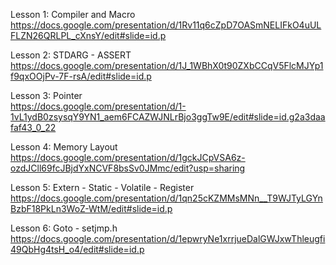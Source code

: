 Lesson 1: Compiler and Macro
https://docs.google.com/presentation/d/1Rv11q6cZpD7OASmNELIFkO4uULFLZN26QRLPL_cXnsY/edit#slide=id.p

Lesson 2: STDARG - ASSERT     
https://docs.google.com/presentation/d/1J_1WBhX0t90ZXbCCqV5FlcMJYp1f9qxOOjPv-7F-rsA/edit#slide=id.p

Lesson 3: Pointer        
https://docs.google.com/presentation/d/1-1vL1ydB0zsysqY9YN1_aem6FCAZWJNLrBjo3ggTw9E/edit#slide=id.g2a3daafaf43_0_22


Lesson 4: Memory Layout                        
https://docs.google.com/presentation/d/1gckJCpVSA6z-ozdJCll69fcJBjdYxNCVF8bsSv0JMmc/edit?usp=sharing

Lesson 5: Extern - Static - Volatile - Register     
https://docs.google.com/presentation/d/1qn25cKZMMsMNn__T9WJTyLGYnBzbF18PkLn3WoZ-WtM/edit#slide=id.p

Lesson 6: Goto - setjmp.h         
https://docs.google.com/presentation/d/1epwryNe1xrrjueDalGWJxwThleugfi49QbHg4tsH_o4/edit#slide=id.p